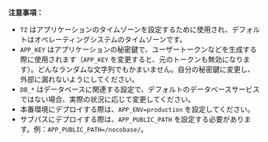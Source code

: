 **注意事項：**

- `TZ` はアプリケーションのタイムゾーンを設定するために使用され、デフォルトはオペレーティングシステムのタイムゾーンです。
- `APP_KEY` はアプリケーションの秘密鍵で、ユーザートークンなどを生成する際に使用されます（`APP_KEY` を変更すると、元のトークンも無効になります）。どんなランダムな文字列でもかまいません。自分の秘密鍵に変更し、外部に漏れないようにしてください。
- `DB_*` はデータベースに関連する設定で、デフォルトのデータベースサービスではない場合、実際の状況に応じて変更してください。
- 本番環境にデプロイする際は、`APP_ENV=production` を設定してください。
- サブパスにデプロイする際は、`APP_PUBLIC_PATH` を設定する必要があります。例：`APP_PUBLIC_PATH=/nocobase/`。

